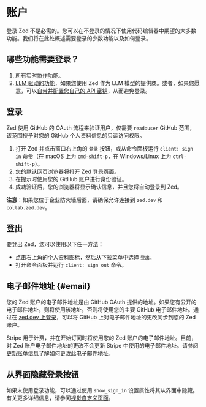 # 账户

登录 Zed 不是必需的。您可以在不登录的情况下使用代码编辑器中期望的大多数功能。我们将在此处概述需要登录的少数功能以及如何登录。

## 哪些功能需要登录？

1. 所有实时[协作功能](./collaboration.md)。
2. [LLM 驱动的功能](./ai/overview.md)，如果您使用 Zed 作为 LLM 模型的提供商。或者，如果您愿意，可以[自带并配置您自己的 API 密钥](./ai/llm-providers.md#use-your-own-keys)，从而避免登录。

## 登录

Zed 使用 GitHub 的 OAuth 流程来验证用户，仅需要 `read:user` GitHub 范围，该范围授予对您的 GitHub 个人资料信息的只读访问权限。

1. 打开 Zed 并点击窗口右上角的 `登录` 按钮，或从命令面板运行 `client: sign in` 命令（在 macOS 上为 `cmd-shift-p`，在 Windows/Linux 上为 `ctrl-shift-p`）。
2. 您的默认网页浏览器将打开 Zed 登录页面。
3. 在提示时使用您的 GitHub 账户进行身份验证。
4. 成功验证后，您的浏览器将显示确认信息，并且您将自动登录到 Zed。

**注意**：如果您位于企业防火墙后面，请确保允许连接到 `zed.dev` 和 `collab.zed.dev`。

## 登出

要登出 Zed，您可以使用以下任一方法：

- 点击右上角的个人资料图标，然后从下拉菜单中选择 `登出`。
- 打开命令面板并运行 `client: sign out` 命令。

## 电子邮件地址 {#email}

您的 Zed 账户的电子邮件地址是由 GitHub OAuth 提供的地址。如果您有公开的电子邮件地址，则将使用该地址，否则将使用您的主要 GitHub 电子邮件地址。通过在 [zed.dev 上登录](https://zed.dev/sign_in)，可以将 GitHub 上对电子邮件地址的更改同步到您的 Zed 账户。

Stripe 用于计费，并在开始订阅时将使用您的 Zed 账户的电子邮件地址。目前，对 Zed 账户电子邮件地址的更改不会更新 Stripe 中使用的电子邮件地址。请参阅[更新账单信息](./ai/billing.md#updating-billing-info)了解如何更改此电子邮件地址。

## 从界面隐藏登录按钮

如果未使用登录功能，可以通过使用 `show_sign_in` 设置属性将其从界面中隐藏。
有关更多详细信息，请参阅[视觉自定义页面](./visual-customization.md)。
